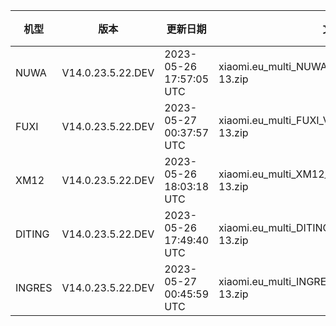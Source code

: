 | 机型 | 版本 | 更新日期 | 文件名 | 大小 | 下载链接 |
| ---- | ---- | ---- | ---- | ---- | ---- |
| NUWA | V14.0.23.5.22.DEV | 2023-05-26 17:57:05 UTC | xiaomi.eu_multi_NUWA_V14.0.23.5.22.DEV_v14-13.zip | 5.9 GB | [SourceForge](https://sourceforge.net/projects/xiaomi-eu-multilang-miui-roms/files/xiaomi.eu/MIUI-WEEKLY-RELEASES/V14.0.23.5.22.DEV/xiaomi.eu_multi_NUWA_V14.0.23.5.22.DEV_v14-13.zip/download) |
| FUXI | V14.0.23.5.22.DEV | 2023-05-27 00:37:57 UTC | xiaomi.eu_multi_FUXI_V14.0.23.5.22.DEV_v14-13.zip | 5.9 GB | [SourceForge](https://sourceforge.net/projects/xiaomi-eu-multilang-miui-roms/files/xiaomi.eu/MIUI-WEEKLY-RELEASES/V14.0.23.5.22.DEV/xiaomi.eu_multi_FUXI_V14.0.23.5.22.DEV_v14-13.zip/download) |
| XM12 | V14.0.23.5.22.DEV | 2023-05-26 18:03:18 UTC | xiaomi.eu_multi_XM12_V14.0.23.5.22.DEV_v14-13.zip | 5.0 GB | [SourceForge](https://sourceforge.net/projects/xiaomi-eu-multilang-miui-roms/files/xiaomi.eu/MIUI-WEEKLY-RELEASES/V14.0.23.5.22.DEV/xiaomi.eu_multi_XM12_V14.0.23.5.22.DEV_v14-13.zip/download) |
| DITING | V14.0.23.5.22.DEV | 2023-05-26 17:49:40 UTC | xiaomi.eu_multi_DITING_V14.0.23.5.22.DEV_v14-13.zip | 5.1 GB | [SourceForge](https://sourceforge.net/projects/xiaomi-eu-multilang-miui-roms/files/xiaomi.eu/MIUI-WEEKLY-RELEASES/V14.0.23.5.22.DEV/xiaomi.eu_multi_DITING_V14.0.23.5.22.DEV_v14-13.zip/download) |
| INGRES | V14.0.23.5.22.DEV | 2023-05-27 00:45:59 UTC | xiaomi.eu_multi_INGRES_V14.0.23.5.22.DEV_v14-13.zip | 5.0 GB | [SourceForge](https://sourceforge.net/projects/xiaomi-eu-multilang-miui-roms/files/xiaomi.eu/MIUI-WEEKLY-RELEASES/V14.0.23.5.22.DEV/xiaomi.eu_multi_INGRES_V14.0.23.5.22.DEV_v14-13.zip/download) |
